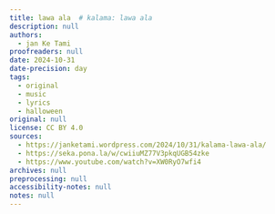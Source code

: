 ```yaml
---
title: lawa ala  # kalama: lawa ala
description: null
authors:
  - jan Ke Tami
proofreaders: null
date: 2024-10-31
date-precision: day
tags:
  - original
  - music
  - lyrics
  - halloween
original: null
license: CC BY 4.0
sources:
  - https://janketami.wordpress.com/2024/10/31/kalama-lawa-ala/
  - https://seka.pona.la/w/cwiiuMZ77V3pkqUGB54zke
  - https://www.youtube.com/watch?v=XW0RyO7wfi4
archives: null
preprocessing: null
accessibility-notes: null
notes: null
---
```


